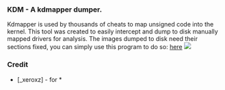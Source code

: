 ### KDM - A kdmapper dumper.


Kdmapper is used by thousands of cheats to map unsigned code into the kernel. This tool was created to easily intercept and dump to disk manually mapped drivers for analysis. The images dumped to disk need their sections fixed, you can simply use this program to do so: [here](https://github.com/skadro-official/PE-Dump-Fixer)
<img src="https://imgur.com/OJIaVTI.png"/>

### Credit

* [_xeroxz] - for *

